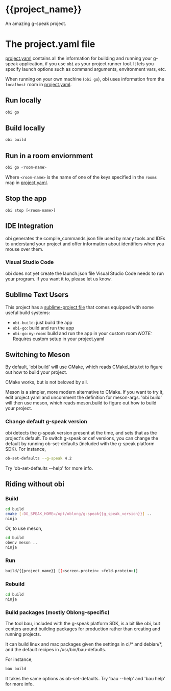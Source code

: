 # {{project_name}}
An amazing g-speak project.


# The project.yaml file

[project.yaml](project.yaml) contains all the information for building and running your g-speak application, if you use `obi` as your project runner tool.  It lets you specify launch options such as command arguments, environment vars, etc.

When running on your own machine (`obi go`), obi uses information from the `localhost` room in [project.yaml](project.yaml).


## Run locally
```bash
obi go
```

## Build locally
```bash
obi build
```

## Run in a room enviornment
```bash
obi go <room-name>
```

Where `<room-name>` is the name of one of the keys specified in the `rooms` map in [project.yaml](project.yaml).

## Stop the app

	obi stop [<room-name>]


## IDE Integration

obi generates the compile_commands.json file
used by many tools and IDEs to understand your project
and offer information about identifiers when you mouse over them.

### Visual Studio Code

obi does not yet create the launch.json file Visual Studio Code
needs to run your program.  If you want it to, please let us know.

## Sublime Text Users

This project has a [sublime-project file]({{project_name}}.sublime-project) that comes equipped with some useful build systems:

- `obi-build`: just build the app
- `obi-go`: build and run the app
- `obi-go:my-room`: build and run the app in your custom room *NOTE:* Requires custom setup in your project.yaml

## Switching to Meson

By default, 'obi build' will use CMake, which reads CMakeLists.txt to figure out how to build your project.

CMake works, but is not beloved by all.

Meson is a simpler, more modern alternative to CMake.
If you want to try it, edit project.yaml and uncomment the definition for meson-args.
'obi build' will then use meson, which reads meson.build to figure out how to build your project.

### Change default g-speak version
obi detects the g-speak version present at the time, and sets that
as the project's default.  To switch g-speak or cef versions, you can
change the default by running ob-set-defaults (included with the g-speak
platform SDK).  For instance,
```bash
ob-set-defaults --g-speak 4.2
```
Try 'ob-set-defaults --help' for more info.

## Riding without obi

### Build
```bash
cd build
cmake [-DG_SPEAK_HOME=/opt/oblong/g-speak{{g_speak_version}}] ..
ninja
```

Or, to use meson,
```bash
cd build
obenv meson ..
ninja
```

### Run
```bash
build/{{project_name}} [(<screen.protein> <feld.protein>)]
```

### Rebuild
```bash
cd build
ninja
```

### Build packages (mostly Oblong-specific)
The tool bau, included with the g-speak platform SDK,
is a bit like obi, but centers around building packages
for production rather than creating and running projects.

It can build linux and mac packages given the settings in ci/* and debian/*,
and the default recipes in /usr/bin/bau-defaults.

For instance,
```bash
bau build
```
It takes the same options as ob-set-defaults.  Try 'bau --help' and 'bau help' for more info.
